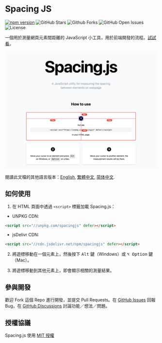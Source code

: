 # Spacing JS

[![npm version](https://img.shields.io/npm/v/spacingjs.svg)](https://www.npmjs.com/package/@stevenlei/spacingjs)
![GitHub Stars](https://img.shields.io/github/stars/stevenlei/spacingjs)
![Github Forks](https://img.shields.io/github/forks/stevenlei/spacingjs)
![GitHub Open Issues](https://img.shields.io/github/issues/stevenlei/spacingjs)
![License](https://img.shields.io/github/license/stevenlei/spacingjs)

一個用於測量網頁元素間距離的 JavaScript 小工具，用於前端開發的流程。[試試看](https://spacingjs.com)。

![](screenshot.png)

閱讀此文檔的其他語言版本：[English](README.md), [繁體中文](README.zh-Hant.md), [简体中文](README.zh-Hans.md).

## 如何使用

1. 在 HTML 頁面中透過 `<script>` 標籤加載 Spacing.js：
  - UNPKG CDN:
  ```html
  <script src="//unpkg.com/spacingjs" defer></script>
  ```
  - jsDelivr CDN:
  ```html
  <script src="//cdn.jsdelivr.net/npm/spacingjs" defer></script>
  ```

2. 將遊標移動在一個元素上，然後按下 <kbd>Alt</kbd> 鍵（Windows）或 <kbd>⌥ Option</kbd> 鍵（Mac）。

3. 將遊標移動到其他元素上，即會顯示相關的測量結果。

## 參與開發

歡迎 Fork 這個 Repo 進行開發，並提交 Pull Requests。在 [GitHub Issues](https://github.com/stevenlei/spacingjs/issues) 回報 Bug，在 [GitHub Discussions](https://github.com/stevenlei/spacingjs/discussions) 討論功能／想法／問題。

## 授權協議

Spacing.js 使用 [MIT 授權](LICENSE)